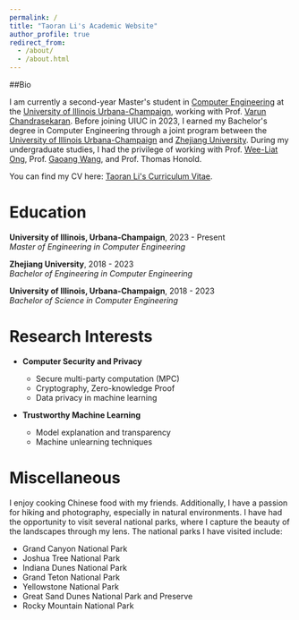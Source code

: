 ```yaml
---
permalink: /
title: "Taoran Li's Academic Website"
author_profile: true
redirect_from: 
  - /about/
  - /about.html
---
```


##Bio

I am currently a second-year Master's student in [Computer Engineering](https://ece.illinois.edu/) at the [University of Illinois Urbana-Champaign](https://illinois.edu/), working with Prof. [Varun Chandrasekaran](https://chandrasekaran-group.github.io/). Before joining UIUC in 2023, I earned my Bachelor's degree in Computer Engineering through a joint program between the [University of Illinois Urbana-Champaign](https://illinois.edu/) and [Zhejiang University](https://www.zju.edu.cn/english/). During my undergraduate studies, I had the privilege of working with Prof. [Wee-Liat Ong](https://zjui.intl.zju.edu.cn/en/node/781), Prof. [Gaoang Wang](https://zjui.intl.zju.edu.cn/en/node/780), and Prof. Thomas Honold.

You can find my CV here: [Taoran Li's Curriculum Vitae](../assets/CV.pdf).

Education
======
**University of Illinois, Urbana-Champaign**, 2023 - Present  
*Master of Engineering in Computer Engineering*

**Zhejiang University**, 2018 - 2023  
*Bachelor of Engineering in Computer Engineering*  

**University of Illinois, Urbana-Champaign**, 2018 - 2023  
*Bachelor of Science in Computer Engineering*


Research Interests
======
- **Computer Security and Privacy**
  - Secure multi-party computation (MPC)
  - Cryptography, Zero-knowledge Proof
  - Data privacy in machine learning

- **Trustworthy Machine Learning**
  - Model explanation and transparency
  - Machine unlearning techniques

Miscellaneous
======
I enjoy cooking Chinese food with my friends. Additionally, I have a passion for hiking and photography, especially in natural environments. I have had the opportunity to visit several national parks, where I capture the beauty of the landscapes through my lens. The national parks I have visited include:

- Grand Canyon National Park
- Joshua Tree National Park
- Indiana Dunes National Park
- Grand Teton National Park
- Yellowstone National Park
- Great Sand Dunes National Park and Preserve
- Rocky Mountain National Park
